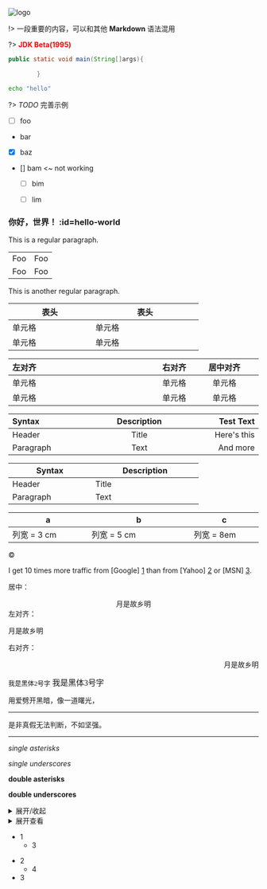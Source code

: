 ![logo](https://docsify.js.org/_media/icon.svg ':size=5%')

!> 一段重要的内容，可以和其他 **Markdown** 语法混用

?> **<font color=red>JDK Beta(1995)</font>**

```java
public static void main(String[]args){
        
        }
```

```bash
echo "hello"
```

?> _TODO_ 完善示例


- [ ] foo
- bar
- [x] baz
- [] bam <~ not working
    - [ ] bim
    - [ ] lim


### 你好，世界！ :id=hello-world <!-- {docsify-ignore-all} -->


This is a regular paragraph.

<table>
    <tr>
        <td>Foo</td>
        <td>Foo</td>
    </tr>
    <tr>
        <td>Foo</td>
        <td>Foo</td>
    </tr>
</table>

This is another regular paragraph.


|  表头   | 表头  |
|  ----   | ----  |
| 单元格  | 单元格 |
| 单元格  | 单元格 |

| 左对齐 | 右对齐 | 居中对齐 |
|:----  |  ---:  | :---: |
| 单元格 | 单元格 | 单元格 |
| 单元格 | 单元格 | 单元格 |

| Syntax      | Description | Test Text     |
| :---        |    :----:   |          ---: |
| Header      | Title       | Here's this   |
| Paragraph   | Text        | And more      |


| Syntax      | Description |
| ----------- | ----------- |
| Header      | Title       |
| Paragraph   | Text        |



<style>
table th:first-of-type {
    width: 4cm;
}
table th:nth-of-type(2) {
    width: 150pt;
}
table th:nth-of-type(3) {
    width: 8em;
}
</style>

| a | b | c |
|---|---|---|
| 列宽 = 3 cm| 列宽 = 5 cm| 列宽 = 8em |

&copy;

I get 10 times more traffic from [Google] [1] than from
[Yahoo] [2] or [MSN] [3].

[1]: http://google.com/        "Google"
[2]: http://search.yahoo.com/  "Yahoo Search"
[3]: http://search.msn.com/    "MSN Search"


居中：
<center>月是故乡明</center>
左对齐：
<p align="left">月是故乡明</p>
右对齐：
<p align="right">月是故乡明</p>

<font face="黑体" size=2>我是黑体2号字</font>
<font face="黑体" size=3>我是黑体3号字</font>

用爱劈开黑暗，像一道曙光，
<hr/>
是非真假无法判断，不如坚强。
<hr/>


*single asterisks*

_single underscores_

**double asterisks**

__double underscores__

<details>
<summary>展开/收起</summary>
被折叠的内容
</details>

<details>
<summary>展开查看</summary>
<pre><code>
System.out.println("Hello to see U!");
</code></pre>
</details>

- 1
  - 3
* 2
  * 4
* 3